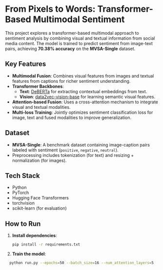 # From Pixels to Words: Transformer-Based Multimodal Sentiment

This project explores a transformer-based multimodal approach to sentiment analysis by combining visual and textual information from social media content. The model is trained to predict sentiment from image-text pairs, achieving **70.38% accuracy** on the **MVSA-Single** dataset.

## Key Features

- **Multimodal Fusion**: Combines visual features from images and textual features from captions for richer sentiment understanding.
- **Transformer Backbones**:
  - **Text**: [DeBERTa](https://huggingface.co/microsoft/deberta-base) for extracting contextual embeddings from text.
  - **Vision**: [data2vec-vision-base](https://huggingface.co/facebook/data2vec-vision-base) for learning semantic visual features.
- **Attention-based Fusion**: Uses a cross-attention mechanism to integrate visual and textual modalities.
- **Multi-loss Training**: Jointly optimizes sentiment classification loss for image, text and fused modalities to improve generalization.

## Dataset

- **MVSA-Single**: A benchmark dataset containing image-caption pairs labeled with sentiment (`positive`, `negative`, `neutral`).
- Preprocessing includes tokenization (for text) and resizing + normalization (for images).

## Tech Stack

- Python
- PyTorch
- Hugging Face Transformers
- torchvision
- scikit-learn (for evaluation)

## How to Run

1. **Install dependencies**:

   ```bash
   pip install -r requirements.txt

2. **Train the model**:
  
  ```bash
    python run.py --epochs=50 --batch_size=16 --num_attention_layers=5
